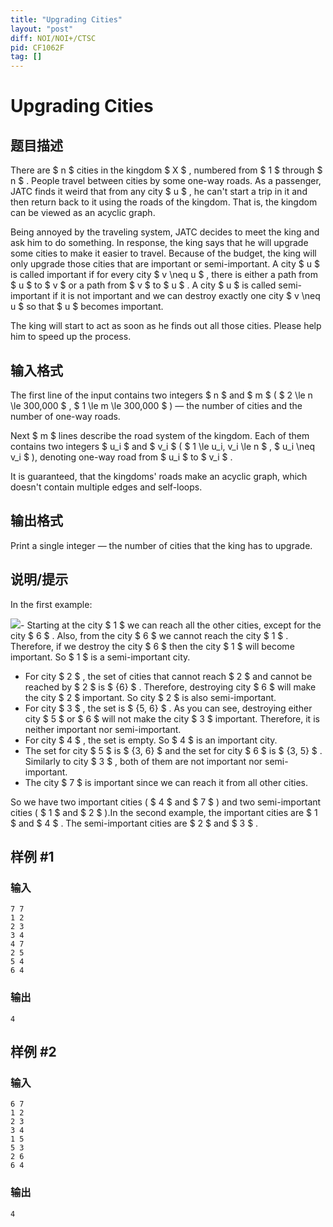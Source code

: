 ```yaml
---
title: "Upgrading Cities"
layout: "post"
diff: NOI/NOI+/CTSC
pid: CF1062F
tag: []
---
```


# Upgrading Cities

## 题目描述

There are $ n $ cities in the kingdom $ X $ , numbered from $ 1 $ through $ n $ . People travel between cities by some one-way roads. As a passenger, JATC finds it weird that from any city $ u $ , he can't start a trip in it and then return back to it using the roads of the kingdom. That is, the kingdom can be viewed as an acyclic graph.

Being annoyed by the traveling system, JATC decides to meet the king and ask him to do something. In response, the king says that he will upgrade some cities to make it easier to travel. Because of the budget, the king will only upgrade those cities that are important or semi-important. A city $ u $ is called important if for every city $ v \neq u $ , there is either a path from $ u $ to $ v $ or a path from $ v $ to $ u $ . A city $ u $ is called semi-important if it is not important and we can destroy exactly one city $ v \neq u $ so that $ u $ becomes important.

The king will start to act as soon as he finds out all those cities. Please help him to speed up the process.

## 输入格式

The first line of the input contains two integers $ n $ and $ m $ ( $ 2 \le n \le 300\,000 $ , $ 1 \le m \le 300\,000 $ ) — the number of cities and the number of one-way roads.

Next $ m $ lines describe the road system of the kingdom. Each of them contains two integers $ u_i $ and $ v_i $ ( $ 1 \le u_i, v_i \le n $ , $ u_i \neq v_i $ ), denoting one-way road from $ u_i $ to $ v_i $ .

It is guaranteed, that the kingdoms' roads make an acyclic graph, which doesn't contain multiple edges and self-loops.

## 输出格式

Print a single integer — the number of cities that the king has to upgrade.

## 说明/提示

In the first example:

 ![](https://cdn.luogu.com.cn/upload/vjudge_pic/CF1062F/2b311b0e26aa0adf06c45b2f7b136f0365691de2.png)- Starting at the city $ 1 $ we can reach all the other cities, except for the city $ 6 $ . Also, from the city $ 6 $ we cannot reach the city $ 1 $ . Therefore, if we destroy the city $ 6 $ then the city $ 1 $ will become important. So $ 1 $ is a semi-important city.
- For city $ 2 $ , the set of cities that cannot reach $ 2 $ and cannot be reached by $ 2 $ is $ \{6\} $ . Therefore, destroying city $ 6 $ will make the city $ 2 $ important. So city $ 2 $ is also semi-important.
- For city $ 3 $ , the set is $ \{5, 6\} $ . As you can see, destroying either city $ 5 $ or $ 6 $ will not make the city $ 3 $ important. Therefore, it is neither important nor semi-important.
- For city $ 4 $ , the set is empty. So $ 4 $ is an important city.
- The set for city $ 5 $ is $ \{3, 6\} $ and the set for city $ 6 $ is $ \{3, 5\} $ . Similarly to city $ 3 $ , both of them are not important nor semi-important.
- The city $ 7 $ is important since we can reach it from all other cities.

 So we have two important cities ( $ 4 $ and $ 7 $ ) and two semi-important cities ( $ 1 $ and $ 2 $ ).In the second example, the important cities are $ 1 $ and $ 4 $ . The semi-important cities are $ 2 $ and $ 3 $ .

## 样例 #1

### 输入

```
7 7
1 2
2 3
3 4
4 7
2 5
5 4
6 4

```

### 输出

```
4
```

## 样例 #2

### 输入

```
6 7
1 2
2 3
3 4
1 5
5 3
2 6
6 4

```

### 输出

```
4
```

